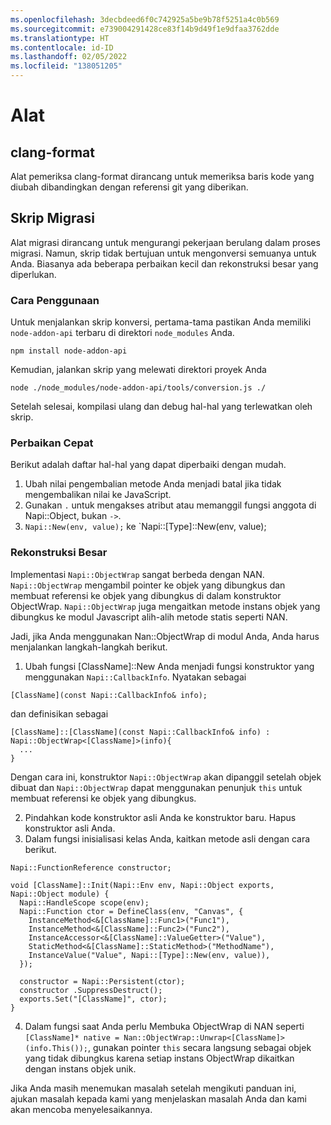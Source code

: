 ```yaml
---
ms.openlocfilehash: 3decbdeed6f0c742925a5be9b78f5251a4c0b569
ms.sourcegitcommit: e739004291428ce83f14b9d49f1e9dfaa3762dde
ms.translationtype: HT
ms.contentlocale: id-ID
ms.lasthandoff: 02/05/2022
ms.locfileid: "138051205"
---
```

# <a name="tools"></a>Alat

## <a name="clang-format"></a>clang-format

Alat pemeriksa clang-format dirancang untuk memeriksa baris kode yang diubah dibandingkan dengan referensi git yang diberikan.

## <a name="migration-script"></a>Skrip Migrasi

Alat migrasi dirancang untuk mengurangi pekerjaan berulang dalam proses migrasi. Namun, skrip tidak bertujuan untuk mengonversi semuanya untuk Anda. Biasanya ada beberapa perbaikan kecil dan rekonstruksi besar yang diperlukan.

### <a name="how-to-use"></a>Cara Penggunaan

Untuk menjalankan skrip konversi, pertama-tama pastikan Anda memiliki `node-addon-api` terbaru di direktori `node_modules` Anda.
```
npm install node-addon-api
```

Kemudian, jalankan skrip yang melewati direktori proyek Anda
```
node ./node_modules/node-addon-api/tools/conversion.js ./
```

Setelah selesai, kompilasi ulang dan debug hal-hal yang terlewatkan oleh skrip.


### <a name="quick-fixes"></a>Perbaikan Cepat
Berikut adalah daftar hal-hal yang dapat diperbaiki dengan mudah.
  1. Ubah nilai pengembalian metode Anda menjadi batal jika tidak mengembalikan nilai ke JavaScript.
  2. Gunakan `.` untuk mengakses atribut atau memanggil fungsi anggota di Napi::Object, bukan `->`.
  3. `Napi::New(env, value);` ke `Napi::[Type]::New(env, value);


### <a name="major-reconstructions"></a>Rekonstruksi Besar
Implementasi `Napi::ObjectWrap` sangat berbeda dengan NAN. `Napi::ObjectWrap` mengambil pointer ke objek yang dibungkus dan membuat referensi ke objek yang dibungkus di dalam konstruktor ObjectWrap. `Napi::ObjectWrap` juga mengaitkan metode instans objek yang dibungkus ke modul Javascript alih-alih metode statis seperti NAN.

Jadi, jika Anda menggunakan Nan::ObjectWrap di modul Anda, Anda harus menjalankan langkah-langkah berikut.

  1. Ubah fungsi [ClassName]::New Anda menjadi fungsi konstruktor yang menggunakan `Napi::CallbackInfo`. Nyatakan sebagai
```
[ClassName](const Napi::CallbackInfo& info);
```
dan definisikan sebagai
```
[ClassName]::[ClassName](const Napi::CallbackInfo& info) : Napi::ObjectWrap<[ClassName]>(info){
  ...
}
```
Dengan cara ini, konstruktor `Napi::ObjectWrap` akan dipanggil setelah objek dibuat dan `Napi::ObjectWrap` dapat menggunakan penunjuk `this` untuk membuat referensi ke objek yang dibungkus.

  2. Pindahkan kode konstruktor asli Anda ke konstruktor baru. Hapus konstruktor asli Anda.
  3. Dalam fungsi inisialisasi kelas Anda, kaitkan metode asli dengan cara berikut.
```
Napi::FunctionReference constructor;

void [ClassName]::Init(Napi::Env env, Napi::Object exports, Napi::Object module) {
  Napi::HandleScope scope(env);
  Napi::Function ctor = DefineClass(env, "Canvas", {
    InstanceMethod<&[ClassName]::Func1>("Func1"),
    InstanceMethod<&[ClassName]::Func2>("Func2"),
    InstanceAccessor<&[ClassName]::ValueGetter>("Value"),
    StaticMethod<&[ClassName]::StaticMethod>("MethodName"),
    InstanceValue("Value", Napi::[Type]::New(env, value)),
  });

  constructor = Napi::Persistent(ctor);
  constructor .SuppressDestruct();
  exports.Set("[ClassName]", ctor);
}
```
  4. Dalam fungsi saat Anda perlu Membuka ObjectWrap di NAN seperti `[ClassName]* native = Nan::ObjectWrap::Unwrap<[ClassName]>(info.This());`, gunakan pointer `this` secara langsung sebagai objek yang tidak dibungkus karena setiap instans ObjectWrap dikaitkan dengan instans objek unik.


Jika Anda masih menemukan masalah setelah mengikuti panduan ini, ajukan masalah kepada kami yang menjelaskan masalah Anda dan kami akan mencoba menyelesaikannya.
